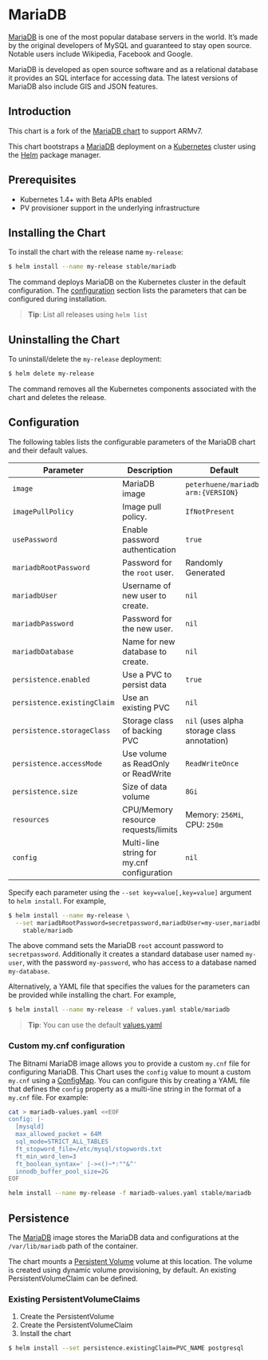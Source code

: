 # MariaDB

[MariaDB](https://mariadb.org) is one of the most popular database servers in the world. It’s made by the original developers of MySQL and guaranteed to stay open source. Notable users include Wikipedia, Facebook and Google.

MariaDB is developed as open source software and as a relational database it provides an SQL interface for accessing data. The latest versions of MariaDB also include GIS and JSON features.

## Introduction

This chart is a fork of the [MariaDB chart](https://github.com/kubernetes/charts/tree/master/stable/mariadb) to support ARMv7.

This chart bootstraps a [MariaDB](https://github.com/peterhuene/arm-charts/tree/master/stable/mariadb/docker) deployment on a [Kubernetes](http://kubernetes.io) cluster using the [Helm](https://helm.sh) package manager.

## Prerequisites

- Kubernetes 1.4+ with Beta APIs enabled
- PV provisioner support in the underlying infrastructure

## Installing the Chart

To install the chart with the release name `my-release`:

```bash
$ helm install --name my-release stable/mariadb
```

The command deploys MariaDB on the Kubernetes cluster in the default configuration. The [configuration](#configuration) section lists the parameters that can be configured during installation.

> **Tip**: List all releases using `helm list`

## Uninstalling the Chart

To uninstall/delete the `my-release` deployment:

```bash
$ helm delete my-release
```

The command removes all the Kubernetes components associated with the chart and deletes the release.

## Configuration

The following tables lists the configurable parameters of the MariaDB chart and their default values.

| Parameter                   | Description                                | Default                                                    |
| -----------------------     | ----------------------------------         | ---------------------------------------------------------- |
| `image`                     | MariaDB image                              | `peterhuene/mariadb-arm:{VERSION}`                         |
| `imagePullPolicy`           | Image pull policy.                         | `IfNotPresent`                                             |
| `usePassword`               | Enable password authentication             | `true`                                                     |
| `mariadbRootPassword`       | Password for the `root` user.              | Randomly Generated                                         |
| `mariadbUser`               | Username of new user to create.            | `nil`                                                      |
| `mariadbPassword`           | Password for the new user.                 | `nil`                                                      |
| `mariadbDatabase`           | Name for new database to create.           | `nil`                                                      |
| `persistence.enabled`       | Use a PVC to persist data                  | `true`                                                     |
| `persistence.existingClaim` | Use an existing PVC                        | `nil`                                                      |
| `persistence.storageClass`  | Storage class of backing PVC               | `nil` (uses alpha storage class annotation)                |
| `persistence.accessMode`    | Use volume as ReadOnly or ReadWrite        | `ReadWriteOnce`                                            |
| `persistence.size`          | Size of data volume                        | `8Gi`                                                      |
| `resources`                 | CPU/Memory resource requests/limits        | Memory: `256Mi`, CPU: `250m`                               |
| `config`                    | Multi-line string for my.cnf configuration | `nil`                                                      |

Specify each parameter using the `--set key=value[,key=value]` argument to `helm install`. For example,

```bash
$ helm install --name my-release \
  --set mariadbRootPassword=secretpassword,mariadbUser=my-user,mariadbPassword=my-password,mariadbDatabase=my-database \
    stable/mariadb
```

The above command sets the MariaDB `root` account password to `secretpassword`. Additionally it creates a standard database user named `my-user`, with the password `my-password`, who has access to a database named `my-database`.

Alternatively, a YAML file that specifies the values for the parameters can be provided while installing the chart. For example,

```bash
$ helm install --name my-release -f values.yaml stable/mariadb
```

> **Tip**: You can use the default [values.yaml](values.yaml)

### Custom my.cnf configuration

The Bitnami MariaDB image allows you to provide a custom `my.cnf` file for configuring MariaDB.
This Chart uses the `config` value to mount a custom `my.cnf` using a [ConfigMap](http://kubernetes.io/docs/user-guide/configmap/).
You can configure this by creating a YAML file that defines the `config` property as a multi-line string in the format of a `my.cnf` file.
For example:

```bash
cat > mariadb-values.yaml <<EOF
config: |-
  [mysqld]
  max_allowed_packet = 64M
  sql_mode=STRICT_ALL_TABLES
  ft_stopword_file=/etc/mysql/stopwords.txt
  ft_min_word_len=3
  ft_boolean_syntax=' |-><()~*:""&^'
  innodb_buffer_pool_size=2G
EOF

helm install --name my-release -f mariadb-values.yaml stable/mariadb
```

## Persistence

The [MariaDB](https://github.com/peterhuene/arm-charts/tree/master/stable/mariadb/docker) image stores the MariaDB data and configurations at the `/var/lib/mariadb` path of the container.

The chart mounts a [Persistent Volume](kubernetes.io/docs/user-guide/persistent-volumes/) volume at this location. The volume is created using dynamic volume provisioning, by default. An existing PersistentVolumeClaim can be defined.

### Existing PersistentVolumeClaims

1. Create the PersistentVolume
1. Create the PersistentVolumeClaim
1. Install the chart
```bash
$ helm install --set persistence.existingClaim=PVC_NAME postgresql
```
